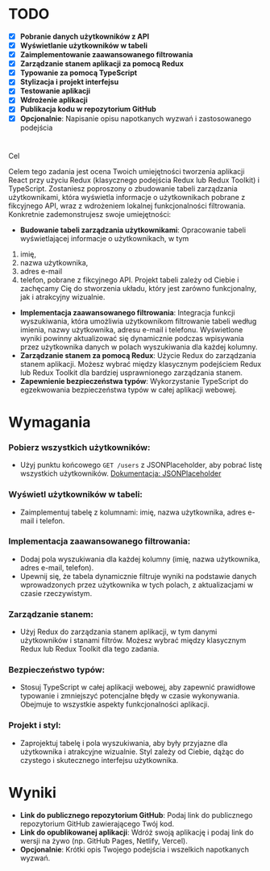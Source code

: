 # TODO

- [X]  **Pobranie danych użytkowników z API**
- [X]  **Wyświetlanie użytkowników w tabeli**
- [X]  **Zaimplementowanie zaawansowanego filtrowania**
- [X]  **Zarządzanie stanem aplikacji za pomocą Redux**
- [X]  **Typowanie za pomocą TypeScript**
- [X]  **Stylizacja i projekt interfejsu**
- [X]  **Testowanie aplikacji**
- [X]  **Wdrożenie aplikacji**
- [X]  **Publikacja kodu w repozytorium GitHub**
- [X]  **Opcjonalnie**: Napisanie opisu napotkanych wyzwań i zastosowanego podejścia

# 

Cel

Celem tego zadania jest ocena Twoich umiejętności tworzenia aplikacji React przy użyciu Redux (klasycznego podejścia Redux lub Redux Toolkit) i TypeScript.
Zostaniesz poproszony o zbudowanie tabeli zarządzania użytkownikami, która wyświetla informacje o użytkownikach pobrane z fikcyjnego API, wraz z wdrożeniem lokalnej funkcjonalności filtrowania. Konkretnie zademonstrujesz swoje umiejętności:

- **Budowanie tabeli zarządzania użytkownikami**: Opracowanie tabeli wyświetlającej informacje o użytkownikach, w tym

1. imię,
2. nazwa użytkownika,
3. adres e-mail
4. telefon,
   pobrane z fikcyjnego API. Projekt tabeli zależy od Ciebie i zachęcamy Cię do stworzenia układu, który jest zarówno funkcjonalny, jak i atrakcyjny wizualnie.

- **Implementacja zaawansowanego filtrowania**: Integracja funkcji wyszukiwania, która umożliwia użytkownikom filtrowanie tabeli według imienia, nazwy użytkownika, adresu e-mail i telefonu. Wyświetlone wyniki powinny aktualizować się dynamicznie podczas wpisywania przez użytkownika danych w polach wyszukiwania dla każdej kolumny.
- **Zarządzanie stanem za pomocą Redux**: Użycie Redux do zarządzania stanem aplikacji. Możesz wybrać między klasycznym podejściem Redux lub Redux Toolkit dla bardziej usprawnionego zarządzania stanem.
- **Zapewnienie bezpieczeństwa typów**: Wykorzystanie TypeScript do egzekwowania bezpieczeństwa typów w całej aplikacji webowej.

# Wymagania

### Pobierz wszystkich użytkowników:

- Użyj punktu końcowego `GET /users` z JSONPlaceholder, aby pobrać listę wszystkich użytkowników. [Dokumentacja: JSONPlaceholder](https://jsonplaceholder.typicode.com/)

### Wyświetl użytkowników w tabeli:

- Zaimplementuj tabelę z kolumnami: imię, nazwa użytkownika, adres e-mail i telefon.

### Implementacja zaawansowanego filtrowania:

- Dodaj pola wyszukiwania dla każdej kolumny (imię, nazwa użytkownika, adres e-mail, telefon).
- Upewnij się, że tabela dynamicznie filtruje wyniki na podstawie danych wprowadzonych przez użytkownika w tych polach, z aktualizacjami w czasie rzeczywistym.

### Zarządzanie stanem:

- Użyj Redux do zarządzania stanem aplikacji, w tym danymi użytkowników i stanami filtrów. Możesz wybrać między klasycznym Redux lub Redux Toolkit dla tego zadania.

### Bezpieczeństwo typów:

- Stosuj TypeScript w całej aplikacji webowej, aby zapewnić prawidłowe typowanie i zmniejszyć potencjalne błędy w czasie wykonywania. Obejmuje to wszystkie aspekty funkcjonalności aplikacji.

### Projekt i styl:

- Zaprojektuj tabelę i pola wyszukiwania, aby były przyjazne dla użytkownika i atrakcyjne wizualnie. Styl zależy od Ciebie, dążąc do czystego i skutecznego interfejsu użytkownika.

# Wyniki

- **Link do publicznego repozytorium GitHub**: Podaj link do publicznego repozytorium GitHub zawierającego Twój kod.
- **Link do opublikowanej aplikacji**: Wdróż swoją aplikację i podaj link do wersji na żywo (np. GitHub Pages, Netlify, Vercel).
- **Opcjonalnie**: Krótki opis Twojego podejścia i wszelkich napotkanych wyzwań.
